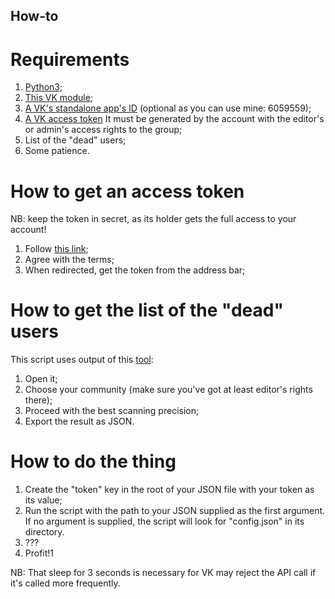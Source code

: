How-to
------

Requirements
============
  1. [Python3](https://www.python.org/);
  2. [This VK module](https://pypi.python.org/pypi/vk);
  3. [A VK's standalone app's ID](https://vk.com/editapp?act=create) (optional as you can use mine: 6059559);
  4. [A VK access token](https://vk.com/dev/access_token)
     It must be generated by the account with the editor's or admin's access rights to the group;
  5. List of the "dead" users;
  6. Some patience.


How to get an access token
==========================
NB: keep the token in secret, as its holder gets the full access to your account!
  1. Follow [this link](https://oauth.vk.com/authorize?client_id=6059559&scope=notify,friends,photos,audio,video,docs,wall,notes,notifications,stats,ads,offline,status,groups&redirect_uri=https://oauth.vk.com/blank.html&display=page&response_type=token);
  2. Agree with the terms;
  3. When redirected, get the token from the address bar;


How to get the list of the "dead" users
=======================================
This script uses output of this [tool](https://vk.com/app2732533_364380749):
  1. Open it;
  2. Choose your community (make sure you've got at least editor's rights there);
  3. Proceed with the best scanning precision;
  4. Export the result as JSON.


How to do the thing
===================
  1. Create the "token" key in the root of your JSON file with your token as its value;
  2. Run the script with the path to your JSON supplied as the first argument.
     If no argument is supplied, the script will look for "config.json" in its directory.
  3. ???
  4. Profit!1

NB: That sleep for 3 seconds is necessary for VK may reject the API call if it's called more frequently.

